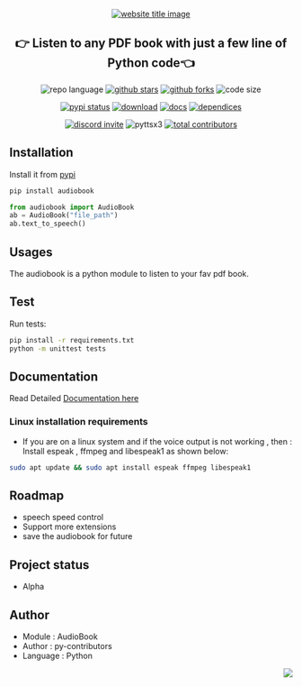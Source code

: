 <p align="center">
  <a href="https://py-contributors.github.io/audiobook/"><img src="https://capsule-render.vercel.app/api?type=rect&color=009ACD&height=100&section=header&text=audioBook&fontSize=80%&fontColor=ffffff" alt="website title image"></a>
  <h2 align="center">👉 Listen to any PDF book with just a few line of Python code👈</h2>
</p>

<p align="center">
<img src="https://img.shields.io/badge/Python-3.8.5-lightgrey?style=for-the-badge" alt="repo language">
<a href="https://github.com/py-contributors/audiobook/stargazers"><img src="https://img.shields.io/github/stars/py-contributors/audiobook?style=for-the-badge" alt="github stars"></a>
<a href="https://github.com/py-contributors/audiobook/network/members"><img src="https://img.shields.io/github/forks/py-contributors/audiobook?style=for-the-badge" alt="github forks"></a>
<img src="https://img.shields.io/github/languages/code-size/py-contributors/audiobook?style=for-the-badge" alt="code size">
  </p>
  <p align="center">
<a href="https://pypi.org/project/audiobook/"><img src="https://img.shields.io/pypi/status/audiobook.svg?style=for-the-badge" alt="pypi status"></a>
<a href="https://pypi.org/project/audiobook/"><img src="https://img.shields.io/pypi/dm/audiobook?style=for-the-badge" alt="download"></a>
<a href="https://pypi.org/project/audiobook/"><img src="https://img.shields.io/readthedocs/audiobook?style=for-the-badge" alt="docs"></a>
<a href="https://pypi.org/project/audiobook/"><img src="https://img.shields.io/librariesio/release/pypi/audiobook?style=for-the-badge" alt="dependices"></a>
</p>
<p align="center">
<a href="https://discord.gg/JfbK3bS"><img src="https://img.shields.io/discord/758030555005714512.svg?label=Discord&logo=Discord&colorB=7289da&style=for-the-badge" alt="discord invite"></a>
<img src="https://img.shields.io/github/pipenv/locked/dependency-version/py-contributors/audiobook/pyttsx3?style=for-the-badge" alt="pyttsx3">
<a href="https://api.github.com/repos/py-contributors/audiobook/contributors"><img src="https://img.shields.io/github/contributors/py-contributors/audiobook?style=for-the-badge" alt="total contributors"></a>
</p>

## Installation

Install it from [pypi](https://pypi.org/project/audiobook/)

```sh
pip install audiobook
```

```python
from audiobook import AudioBook
ab = AudioBook("file_path")
ab.text_to_speech()
```

## Usages

The audiobook is a python module to listen to your fav pdf book.

## Test

Run tests:

```sh
pip install -r requirements.txt
python -m unittest tests
```

## Documentation

Read Detailed [Documentation here](https://audiobook.readthedocs.io/)

### Linux installation requirements

- If you are on a linux system and if the voice output is not working , then :
    Install espeak , ffmpeg and libespeak1 as shown below:

```sh
sudo apt update && sudo apt install espeak ffmpeg libespeak1
```

## Roadmap

- speech speed control
- Support more extensions
- save the audiobook for future

## Project status

- Alpha

## Author

- Module : AudioBook
- Author  : py-contributors
- Language : Python

<img align="right" src="https://img.shields.io/badge/Made%20with-Python-1f425f.svg?style=for-the-badge">
